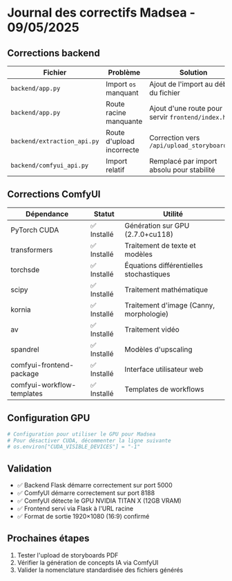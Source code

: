 # Journal des correctifs Madsea - 09/05/2025

## Corrections backend

| Fichier | Problème | Solution |
|---------|----------|----------|
| `backend/app.py` | Import `os` manquant | Ajout de l'import au début du fichier |
| `backend/app.py` | Route racine manquante | Ajout d'une route pour servir `frontend/index.html` |
| `backend/extraction_api.py` | Route d'upload incorrecte | Correction vers `/api/upload_storyboard_v3` |
| `backend/comfyui_api.py` | Import relatif | Remplacé par import absolu pour stabilité |

## Corrections ComfyUI

| Dépendance | Statut | Utilité |
|------------|--------|---------|
| PyTorch CUDA | ✅ Installé | Génération sur GPU (2.7.0+cu118) |
| transformers | ✅ Installé | Traitement de texte et modèles |
| torchsde | ✅ Installé | Équations différentielles stochastiques |
| scipy | ✅ Installé | Traitement mathématique |
| kornia | ✅ Installé | Traitement d'image (Canny, morphologie) |
| av | ✅ Installé | Traitement vidéo |
| spandrel | ✅ Installé | Modèles d'upscaling |
| comfyui-frontend-package | ✅ Installé | Interface utilisateur web |
| comfyui-workflow-templates | ✅ Installé | Templates de workflows |

## Configuration GPU

```python
# Configuration pour utiliser le GPU pour Madsea
# Pour désactiver CUDA, décommenter la ligne suivante
# os.environ["CUDA_VISIBLE_DEVICES"] = "-1"
```

## Validation

- ✅ Backend Flask démarre correctement sur port 5000
- ✅ ComfyUI démarre correctement sur port 8188
- ✅ ComfyUI détecte le GPU NVIDIA TITAN X (12GB VRAM)
- ✅ Frontend servi via Flask à l'URL racine
- ✅ Format de sortie 1920×1080 (16:9) confirmé

## Prochaines étapes

1. Tester l'upload de storyboards PDF
2. Vérifier la génération de concepts IA via ComfyUI
3. Valider la nomenclature standardisée des fichiers générés
